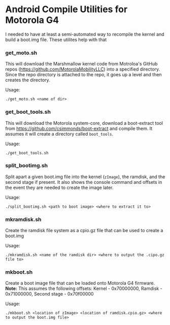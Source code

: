 # Android Compile Utilities for Motorola G4

I needed to have at least a semi-automated way to recompile the kernel and build a boot.img file. These utilites help with that 

### get_moto.sh 

This will download the Marshmallow kernel code from Motroloa's GitHub repos (<https://github.com/MotorolaMobilityLLC>) into a specified directory. Since the repo directory is attached to the repo, it goes up a level and then creates the directory. 

Usage: 

    ./get_moto.sh <name of dir>

### get_boot_tools.sh

This will download the Motorola system-core, download a boot-extract tool from <https://github.com/csimmonds/boot-extract> and compile them. It assumes it will create a directory called `boot_tools`.

Usage: 

    ./get_boot_tools.sh

### split_bootimg.sh

Split apart a given boot.img file into the kernel (`zImage`), the ramdisk, and the second stage if present. It also shows the console command and offsets in the event they are needed to create the image later. 

Usage: 

    ./split_bootimg.sh <path to boot image> <where to extract it to>

###  mkramdisk.sh

Create the ramdisk file system as a cpio.gz file that can be used to create a boot.img

Usage: 

    ./mkramdisk.sh <name of the ramdisk dir> <where to output the .cipo.gz file to>

### mkboot.sh 

Create a boot image file that can be loaded onto Motorola G4 firmware. **Note:** This assumes the following offsets: Kernel - 0x70000000, Ramdisk - 0x71000000, Second stage - 0x70f00000

Usage: 

    ./mkboot.sh <location of zImage> <location of ramdisk.cpio.gz> <where to output the boot.img file>

